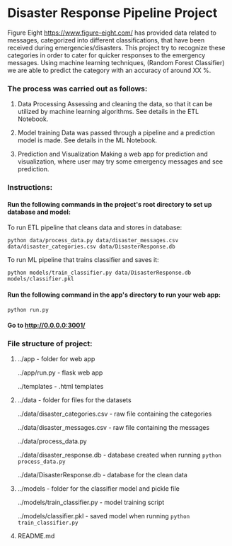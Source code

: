# Disaster Response Pipeline Project

Figure Eight https://www.figure-eight.com/ has provided data related to messages, categorized into different classifications, that have been received during emergencies/disasters.
This project try to recognize these categories in order to cater for quicker responses to the emergency messages.
Using machine learning techniques, (Random Forest Classifier) we are able to predict the category with an accuracy of around XX %.

### The process was carried out as follows:

1. Data Processing
    Assessing and cleaning the data, so that it can be utilized by machine learning algorithms.
    See details in the ETL Notebook.
    
2. Model training
    Data was passed through a pipeline and a prediction model is made.
    See details in the ML Notebook.

3. Prediction and Visualization
    Making a web app for prediction and visualization, where user may try some emergency messages and see prediction.
        
### Instructions:
#### Run the following commands in the project's root directory to set up database and model:

To run ETL pipeline that cleans data and stores in database:

`python data/process_data.py data/disaster_messages.csv data/disaster_categories.csv data/DisasterResponse.db`

To run ML pipeline that trains classifier and saves it:

`python models/train_classifier.py data/DisasterResponse.db models/classifier.pkl`

#### Run the following command in the app's directory to run your web app:

`python run.py`

#### Go to http://0.0.0.0:3001/


### File structure of project:

1.  ../app - folder for web app

    ../app/run.py - flask web app
    
    ../templates - .html templates
    

2.  ../data - folder for files for the datasets

    ../data/disaster_categories.csv - raw file containing the categories
    
    ../data/disaster_messages.csv - raw file containing the messages
    
    ../data/process_data.py
    
    ../data/disaster_response.db - database created when running `python process_data.py`
    
    ../data/DisasterResponse.db - database for the clean data
    

3.  ../models - folder for the classifier model and pickle file

    ../models/train_classifier.py - model training script
    
    ../models/classifier.pkl - saved model when running `python train_classifier.py`
    

4.  README.md
